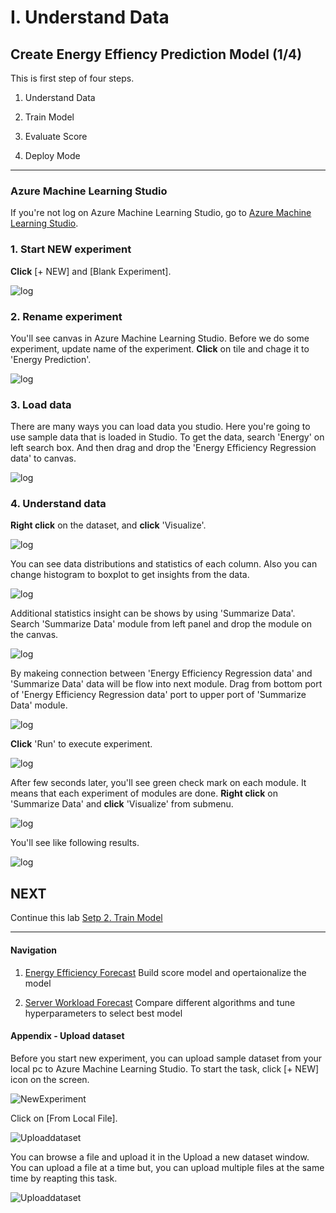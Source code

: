 # I. Understand Data

## Create Energy Effiency Prediction Model (1/4)

This is first step of four steps.

1. Understand Data

1. Train Model

1. Evaluate Score

1. Deploy Mode 

***

### Azure Machine Learning Studio 

If you're not log on Azure Machine Learning Studio, go to <a href="https://studio.azureml.net/" target="_blank">Azure Machine Learning Studio</a>.

### 1. Start NEW experiment

__Click__ [+ NEW] and [Blank Experiment].

![log](../images/06.png)

### 2. Rename experiment
You'll see canvas in Azure Machine Learning Studio. Before we do some experiment, update name of the experiment. __Click__ on tile and chage it to 'Energy Prediction'.

![log](../images/07.png)

### 3. Load data

There are many ways you can load data you studio. Here you're going to use sample data that is loaded in Studio. To get the data, search 'Energy' on left search box. And then  drag and drop the 'Energy Efficiency Regression data' to canvas. 

![log](../images/08.png)

### 4. Understand data

__Right click__ on the dataset, and __click__ 'Visualize'. 

![log](../images/09.png)

You can see data distributions and statistics of each column. Also you can change histogram to boxplot to get insights from the data.

![log](../images/09.01.png)

Additional statistics insight can be shows by using 'Summarize Data'. Search 'Summarize Data' module from left panel and drop the module on the canvas.

![log](../images/10.png)

By makeing connection between 'Energy Efficiency Regression data' and 'Summarize Data' data will be flow into next module. Drag from bottom port of 'Energy Efficiency Regression data' port to upper port of 'Summarize Data' module.

![log](../images/11.png)

__Click__ 'Run' to execute experiment.

![log](../images/12.png)

After few seconds later, you'll see green check mark on each module. It means that each experiment of modules are done. __Right click__ on 'Summarize Data' and __click__ 'Visualize' from submenu.

![log](../images/13.png)

You'll see like following results.

![log](../images/14.png)


## NEXT
Continue this lab [Setp 2. Train Model](./02.02.TrainModel.md)

---

#### Navigation

1. <a href="https://github.com/xlegend1024/az-mlstudio-hol/blob/master/EnergyEfficiency/02.01.EnergyEfficiency.md" target="_blank">Energy Efficiency Forecast</a>
Build score model and opertaionalize the model

1. <a href="https://github.com/xlegend1024/az-mlstudio-hol/blob/master/ServerWorkloadForecast/03.01.ServerWorkLoadForecast.md" target="_blank">Server Workload Forecast</a>
Compare different algorithms and tune hyperparameters to select best model 

#### Appendix - Upload dataset

Before you start new experiment, you can upload sample dataset from your local pc to Azure Machine Learning Studio. To start the task, click [+ NEW] icon on the screen.

![NewExperiment](../images/03.png)

Click on [From Local File].

![Uploaddataset](../images/04.png)

You can browse a file and upload it in the Upload a new dataset window. You can upload a file at a time but, you can upload multiple files at the same time by reapting this task.

![Uploaddataset](../images/05.png)
